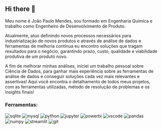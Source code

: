 ## Hi there 👋

Meu nome é João Paulo Mendes, sou formado em Engenharia Química e trabalho como Engenheiro de Desenvolvimento de Produto.

Atualmente, atuo definindo novos processos necessários para industrialização de novos produtos e através de análise de dados e ferramentas de melhoria contínua eu encontro soluções que tragam resultados para o negócio, garantindo prazo, custo, qualidade e viabilidade produtiva de um produto novo.

A fim de melhorar minhas análises, iniciei um trabalho pessoal sobre Ciência de Dados, para ganhar mais experiência sobre as ferramentas de análise de dados e conseguir soluções cada vez mais relevantes e assertivas! Aqui você encontra o detalhamento de todos meus projetos, com as ferramentas utilizadas, método de resolução de problemas e os insights finais! 

### Ferramentas: 
<div style="display: inline_block">
  <img align="center" alt="sqlite" src="https://img.shields.io/badge/SQLite-07405E?style=for-the-badge&logo=sqlite&logoColor=white" />
  <img align="center" alt="mysql" src="https://img.shields.io/badge/MySQL-00000F?style=for-the-badge&logo=mysql&logoColor=white" />
  <img align="center" alt="python" src="https://img.shields.io/badge/Python-3776AB?style=for-the-badge&logo=python&logoColor=white" />
  <img align="center" alt="jupyter" src="https://img.shields.io/badge/Jupyter-F37626.svg?&style=for-the-badge&logo=Jupyter&logoColor=white" />
  <img align="center" alt="powerbi" src="https://img.shields.io/badge/PowerBI-F2C811?style=for-the-badge&logo=Power%20BI&logoColor=white" />
  <img align="center" alt="vscode" src="https://img.shields.io/badge/VSCode-0078D4?style=for-the-badge&logo=visual%20studio%20code&logoColor=white" />
  <img align="center" alt="pandas" src="https://img.shields.io/badge/Pandas-2C2D72?style=for-the-badge&logo=pandas&logoColor=white" />
  <img align="center" alt="numpy" src="https://img.shields.io/badge/Numpy-777BB4?style=for-the-badge&logo=numpy&logoColor=white" />
  <img align="center" alt="streamlit" src="https://img.shields.io/badge/Streamlit-FF4B4B?style=for-the-badge&logo=Streamlit&logoColor=white" />
  <img align="center" alt="git" src="https://img.shields.io/badge/GIT-E44C30?style=for-the-badge&logo=git&logoColor=white" />
</div><br/>


